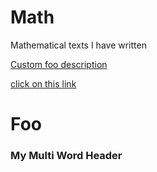 # Math
Mathematical texts I have written

[Custom foo description](#foo)

[click on this link](#my-multi-word-header)

# Foo
### My Multi Word Header

